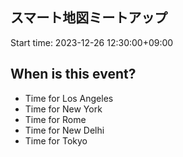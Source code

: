 ## スマート地図ミートアップ
Start time: 2023-12-26 12:30:00+09:00

## When is this event?

- Time for Los Angeles
- Time for New York
- Time for Rome
- Time for New Delhi
- Time for Tokyo
